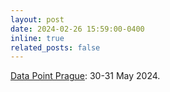 ```yaml
---
layout: post
date: 2024-02-26 15:59:00-0400
inline: true
related_posts: false
---
```


[Data Point Prague](https://datapointprague.cz/): 30-31 May 2024.